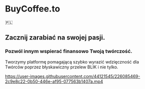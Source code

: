 # BuyCoffee.to

🇵🇱 
## Zacznij zarabiać na swojej pasji.
### Pozwól innym wspierać finansowo Twoją twórczość.

Tworzymy platformę pomagającą szybko wyrazić wdzięczność dla Twórców poprzez błyskawiczny przelew BLIK i nie tylko.

https://user-images.githubusercontent.com/44121545/226085469-2c9e8c22-0b50-446e-af95-077563b1407a.mp4


